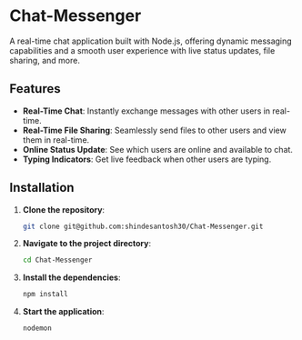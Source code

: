 # Chat-Messenger

A real-time chat application built with Node.js, offering dynamic messaging capabilities and a smooth user experience with live status updates, file sharing, and more.

## Features

- **Real-Time Chat**: Instantly exchange messages with other users in real-time.
- **Real-Time File Sharing**: Seamlessly send files to other users and view them in real-time.
- **Online Status Update**: See which users are online and available to chat.
- **Typing Indicators**: Get live feedback when other users are typing.

## Installation

1. **Clone the repository**:

   ```bash
   git clone git@github.com:shindesantosh30/Chat-Messenger.git

2. **Navigate to the project directory**:
   ```bash
   cd Chat-Messenger

3. **Install the dependencies**:
   ```bash
   npm install


3. **Start the application**:
   ```bash
   nodemon
